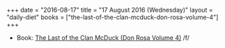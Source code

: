 +++
date = "2016-08-17"
title = "17 August 2016 (Wednesday)"
layout = "daily-diet"
books = ["the-last-of-the-clan-mcduck-don-rosa-volume-4"]
+++


* Book: [The Last of the Clan McDuck (Don Rosa Volume 4)](/books/the-last-of-the-clan-mcduck-don-rosa-volume-4) /f/